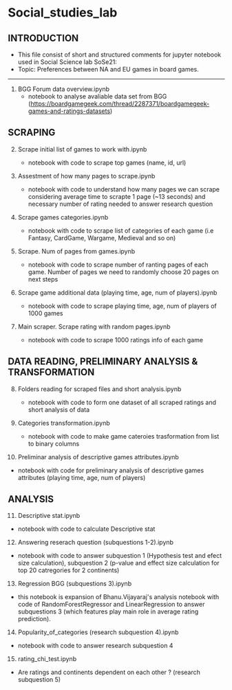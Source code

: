 # Social_studies_lab 

INTRODUCTION
------------

 * This file consist of short and structured comments for jupyter notebook used in Social Science lab SoSe21:
 * Topic:
    Preferences between NA and EU games in board games.
------------

1. BGG Forum data overview.ipynb 
   - notebook to analyse avaliable data set from BGG (https://boardgamegeek.com/thread/2287371/boardgamegeek-games-and-ratings-datasets)


SCRAPING
------------
2. Scrape initial list of games to work with.ipynb 
   - notebook with code to scrape top games (name, id, url)

3. Assestment of how many pages to scrape.ipynb 
   - notebook with code to understand how many pages we can scrape considering average time to scrapte 1 page (~13 seconds) and necessary number of rating needed to answer research question

4. Scrape games categories.ipynb 
   - notebook with code to scrape list of categories of each game (i.e Fantasy, CardGame, Wargame, Medieval and so on)

5. Scrape. Num of pages from games.ipynb 
   - notebook with code to scrape number of ranting pages of each game.
     Number of pages we need to randomly choose 20 pages on next steps

6. Scrape game additional data (playing time, age, num of players).ipynb
   - notebook with code to scrape playing time, age, num of players of 1000 games

7. Main scraper. Scrape rating with random pages.ipynb
   - notebook with code to scrape 1000 ratings info of each game


DATA READING, PRELIMINARY ANALYSIS & TRANSFORMATION
-----------------------------
8. Folders reading for scraped files and short analysis.ipynb
   - notebook with code to form one dataset of all scraped ratings and short analysis of data

9. Categories transformation.ipynb
   - notebook with code to make game cateroies trasformation from list to binary columns 

10. Preliminar analysis of descriptive games attributes.ipynb
   - notebook with code for preliminary analysis of descriptive games attributes (playing time, age, num of players)


ANALYSIS
---------
11. Descriptive stat.ipynb
   - notebook with code to calculate Descriptive stat

12. Answering reserach question (subquestions 1-2).ipynb
   - notebook with code to answer subquestion 1 (Hypothesis test and efect size calculation), subquestion 2 (p-value and effect size calculation for top 20 catregories for 2 continents)

13. Regression BGG (subquestions 3).ipynb
   - this notebook is expansion of Bhanu.Vijayaraj's analysis notebook with code of RandomForestRegressor and LinearRegression to answer subquestions 3 (which features play main role in average rating prediction). 

14. Popularity_of_categories (research subquestion 4).ipynb
   - notebook with code to answer research subquestion 4

15. rating_chi_test.ipynb 
   -  Are ratings and continents dependent on each other ? (research subquestion 5)

















